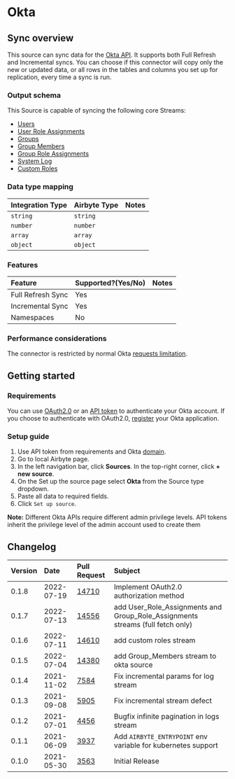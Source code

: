 # Okta

## Sync overview

This source can sync data for the [Okta API](https://developer.okta.com/docs/reference/). It supports both Full Refresh and Incremental syncs. You can choose if this connector will copy only the new or updated data, or all rows in the tables and columns you set up for replication, every time a sync is run.

### Output schema

This Source is capable of syncing the following core Streams:

- [Users](https://developer.okta.com/docs/reference/api/users/#list-users)
- [User Role Assignments](https://developer.okta.com/docs/reference/api/roles/#list-roles-assigned-to-a-user)
- [Groups](https://developer.okta.com/docs/reference/api/groups/#list-groups)
- [Group Members](https://developer.okta.com/docs/reference/api/groups/#list-group-members)
- [Group Role Assignments](https://developer.okta.com/docs/reference/api/roles/#list-roles-assigned-to-a-group)
- [System Log](https://developer.okta.com/docs/reference/api/system-log/#get-started)
- [Custom Roles](https://developer.okta.com/docs/reference/api/roles/#list-roles)

### Data type mapping

| Integration Type | Airbyte Type | Notes |
| :--------------- | :----------- | :---- |
| `string`         | `string`     |       |
| `number`         | `number`     |       |
| `array`          | `array`      |       |
| `object`         | `object`     |       |

### Features

| Feature           | Supported?\(Yes/No\) | Notes |
| :---------------- | :------------------- | :---- |
| Full Refresh Sync | Yes                  |       |
| Incremental Sync  | Yes                  |       |
| Namespaces        | No                   |       |

### Performance considerations

The connector is restricted by normal Okta [requests limitation](https://developer.okta.com/docs/reference/rate-limits/).

## Getting started

### Requirements

You can use [OAuth2.0](https://developer.okta.com/docs/guides/implement-grant-type/authcodepkce/main/) 
or an [API token](https://developer.okta.com/docs/guides/create-an-api-token/overview/) to authenticate your Okta account. 
If you choose to authenticate with OAuth2.0, [register](https://dev-01177082-admin.okta.com/admin/apps/active) your Okta application.

### Setup guide

1. Use API token from requirements and Okta [domain](https://developer.okta.com/docs/guides/find-your-domain/-/main/). 
2. Go to local Airbyte page.
3. In the left navigation bar, click **Sources**. In the top-right corner, click **+ new source**. 
4. On the Set up the source page select **Okta** from the Source type dropdown. 
5. Paste all data to required fields.
6. Click `Set up source`.

**Note:**
Different Okta APIs require different admin privilege levels. API tokens inherit the privilege level of the admin account used to create them

## Changelog

| Version | Date       | Pull Request | Subject |
|:--------|:-----------| :--- | :--- |
| 0.1.8   | 2022-07-19 | [14710](https://github.com/airbytehq/airbyte/pull/14710)    | Implement OAuth2.0 authorization method                     |
| 0.1.7   | 2022-07-13 | [14556](https://github.com/airbytehq/airbyte/pull/14556) | add User_Role_Assignments and Group_Role_Assignments streams (full fetch only) |
| 0.1.6   | 2022-07-11 | [14610](https://github.com/airbytehq/airbyte/pull/14610) | add custom roles stream |
| 0.1.5   | 2022-07-04 | [14380](https://github.com/airbytehq/airbyte/pull/14380) | add Group_Members stream to okta source |
| 0.1.4   | 2021-11-02 | [7584](https://github.com/airbytehq/airbyte/pull/7584) | Fix incremental params for log stream |
| 0.1.3   | 2021-09-08 | [5905](https://github.com/airbytehq/airbyte/pull/5905) | Fix incremental stream defect |
| 0.1.2   | 2021-07-01 | [4456](https://github.com/airbytehq/airbyte/pull/4456) | Bugfix infinite pagination in logs stream |
| 0.1.1   | 2021-06-09 | [3937](https://github.com/airbytehq/airbyte/pull/3973) | Add `AIRBYTE_ENTRYPOINT` env variable for kubernetes support |
| 0.1.0   | 2021-05-30 | [3563](https://github.com/airbytehq/airbyte/pull/3563) | Initial Release |

